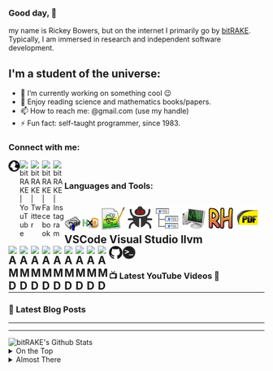 ### Good day, 👋
my name is Rickey Bowers, but on the internet I primarily go by [bitRAKE][website]. Typically, I am immersed in research and independent software development.

## I'm a student of the universe:
- 🔭 I’m currently working on something cool 😉
- 📕 Enjoy reading science and mathematics books/papers.
- 📫 How to reach me: @gmail.com (use my handle)
- ⚡ Fun fact: self-taught programmer, since 1983.

### Connect with me:

[<img align="left" alt="bitRAKE.com" width="22px" src="https://raw.githubusercontent.com/iconic/open-iconic/master/svg/globe.svg" />][website]
[<img align="left" alt="bitRAKE | YouTube" width="22px" src="https://cdn.jsdelivr.net/npm/simple-icons@v3/icons/youtube.svg" />][youtube]
[<img align="left" alt="bitRAKE | Twitter" width="22px" src="https://cdn.jsdelivr.net/npm/simple-icons@v3/icons/twitter.svg" />][twitter]
[<img align="left" alt="bitRAKE | Facebook" width="22px" src="https://cdn.jsdelivr.net/npm/simple-icons@3.3.0/icons/facebook.svg" />][facebook]
[<img align="left" alt="bitRAKE | Instagram" width="22px" src="https://cdn.jsdelivr.net/npm/simple-icons@v3/icons/instagram.svg" />][instagram]

<br />

### Languages and Tools:

[![fasmg](icons/fasm.png?raw=true)](https://flatassembler.net/)
[![HxD](icons/HxD.png?raw=true)](https://mh-nexus.de/en/hxd/)
[![Notepad++](icons/N++.png?raw=true)](https://notepad-plus-plus.org/)
[![x64dbg](icons/x64dbg.png?raw=true)](https://x64dbg.com/)
[![Dependancies](icons/Dependancies.png?raw=true)](https://github.com/lucasg/Dependencies)
[![ProcessHacker](icons/PH.png?raw=true)](https://processhacker.sourceforge.io/)
[![Resource Hacker](icons/RH.png?raw=true)](http://www.angusj.com/resourcehacker/)
[![SumatraPDF](icons/SumatraPDF.png?raw=true)](https://www.sumatrapdfreader.org/free-pdf-reader.html)
<br />
VSCode
Visual Studio
llvm
<br />
[<img align="left" alt="AMD" width="22px" src="https://cdn.jsdelivr.net/npm/simple-icons@3.3.0/icons/amd.svg" />][website]
[<img align="left" alt="AMD" width="22px" src="https://cdn.jsdelivr.net/npm/simple-icons@3.3.0/icons/intel.svg" />][website]
[<img align="left" alt="AMD" width="22px" src="https://cdn.jsdelivr.net/npm/simple-icons@3.3.0/icons/wolframlanguage.svg" />][website]
[<img align="left" alt="AMD" width="22px" src="https://cdn.jsdelivr.net/npm/simple-icons@3.3.0/icons/wolframmathematica.svg" />][website]
[<img align="left" alt="AMD" width="22px" src="https://cdn.jsdelivr.net/npm/simple-icons@3.3.0/icons/stackexchange.svg" />][website]
[<img align="left" alt="AMD" width="22px" src="https://cdn.jsdelivr.net/npm/simple-icons@3.3.0/icons/wikipedia.svg" />][website]
[<img align="left" alt="AMD" width="22px" src="https://cdn.jsdelivr.net/npm/simple-icons@3.3.0/icons/windows95.svg" />][website]
[<img align="left" alt="AMD" width="22px" src="https://cdn.jsdelivr.net/npm/simple-icons@3.3.0/icons/windows.svg" />][website]
[<img align="left" alt="AMD" width="22px" src="https://cdn.jsdelivr.net/npm/simple-icons@3.3.0/icons/arxiv.svg" />][website]
[<img align="left" alt="GitHub" width="26px" src="https://raw.githubusercontent.com/github/explore/78df643247d429f6cc873026c0622819ad797942/topics/github/github.png" />][website]
[<img align="left" alt="HTML5" width="26px" src="https://raw.githubusercontent.com/github/explore/80688e429a7d4ef2fca1e82350fe8e3517d3494d/topics/terminal/terminal.png" />][website]
<br />
---
### 📺 Latest YouTube Videos 📸
<!-- YOUTUBE:START -->
<!-- YOUTUBE:END -->
---
### 📕 Latest Blog Posts
<!-- STACKOVERFLOW:START -->
<!-- STACKOVERFLOW:END -->
---
<!-- BLOG-POST-LIST:START -->
<!-- BLOG-POST-LIST:END -->
---
<img align="left" alt="bitRAKE's Github Stats" src="https://github-readme-stats.vercel.app/api?username=bitRAKE&show_icons=true&hide_border=true" />
<br />
<!--START_SECTION:table-->

<details>
<summary>On the Top</summary>
| Fe | Fi | Foe | Fum |
| :---: | :---: | :---: | :---: |
| don't | drink | the | rum |
</details>

<details>
<summary>Almost There</summary>
| Color | Type | Count |
| :---: | :---: | :---: |
| blue | taco | 1.7 |
</details>

<!--END_SECTION:table-->

[website]: https://bitRAKE.code
[twitter]: https://twitter.com/bitRAKE
[youtube]: https://youtube.com/bitRAKE
[instagram]: https://instagram.com/bitRAKE
[facebook]: https://facebook.com
